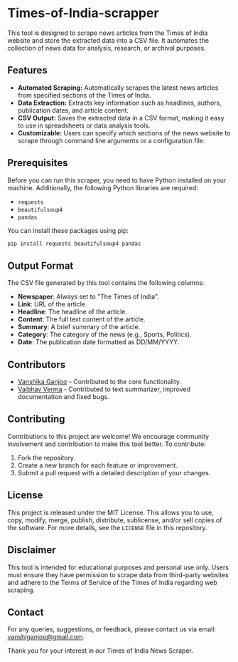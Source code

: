 # Times-of-India-scrapper

This tool is designed to scrape news articles from the Times of India website and store the extracted data into a CSV file. It automates the collection of news data for analysis, research, or archival purposes.

## Features

- **Automated Scraping:** Automatically scrapes the latest news articles from specified sections of the Times of India.
- **Data Extraction:** Extracts key information such as headlines, authors, publication dates, and article content.
- **CSV Output:** Saves the extracted data in a CSV format, making it easy to use in spreadsheets or data analysis tools.
- **Customizable:** Users can specify which sections of the news website to scrape through command line arguments or a configuration file.

## Prerequisites

Before you can run this scraper, you need to have Python installed on your machine. Additionally, the following Python libraries are required:
- `requests`
- `beautifulsoup4`
- `pandas`

You can install these packages using pip:

```bash
pip install requests beautifulsoup4 pandas
```

## Output Format

The CSV file generated by this tool contains the following columns:
- **Newspaper**: Always set to "The Times of India".
- **Link**: URL of the article.
- **Headline**: The headline of the article.
- **Content**: The full text content of the article.
- **Summary**: A brief summary of the article.
- **Category**: The category of the news (e.g., Sports, Politics).
- **Date**: The publication date formatted as DD/MM/YYYY.

## Contributors

- [Vanshika Ganjoo](https://github.com/Vanshikaa689) - Contributed to the core functionality.
- [Vaibhav Verma](https://github.com/iwantacrepe) - Contributed to text summarizer, improved documentation and fixed bugs.

## Contributing

Contributions to this project are welcome! We encourage community involvement and contribution to make this tool better. To contribute:
1. Fork the repository.
2. Create a new branch for each feature or improvement.
3. Submit a pull request with a detailed description of your changes.

## License

This project is released under the MIT License. This allows you to use, copy, modify, merge, publish, distribute, sublicense, and/or sell copies of the software. For more details, see the `LICENSE` file in this repository.

## Disclaimer

This tool is intended for educational purposes and personal use only. Users must ensure they have permission to scrape data from third-party websites and adhere to the Terms of Service of the Times of India regarding web scraping.

## Contact

For any queries, suggestions, or feedback, please contact us via email: [vanshiganjoo@gmail.com](mailto:vanshiganjoo@gmail.com).

Thank you for your interest in our Times of India News Scraper.
